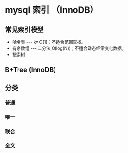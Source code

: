 # mysql 索引 （InnoDB）

## 常见索引模型

- 哈希表 --- kv O(1)；不适合范围查找。
- 有序数组 --- 二分法 O(log(N))；不适合动态经常变化数据。
- 搜索树

## B+Tree (InnoDB)

## 分类

### 普通

### 唯一

### 联合

### 全文
